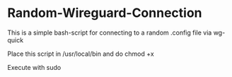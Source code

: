 # Random-Wireguard-Connection
This is a simple bash-script for connecting to a random .config file via wg-quick

Place this script in /usr/local/bin and do chmod +x

Execute with sudo
